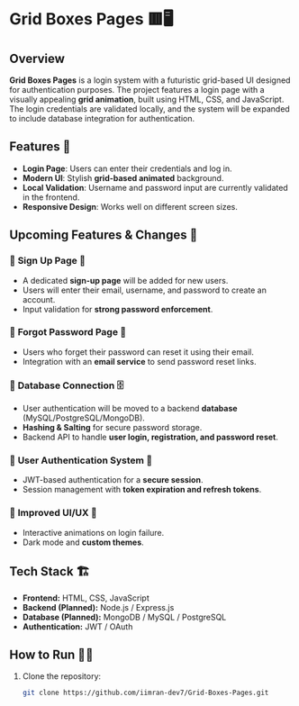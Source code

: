 # Grid Boxes Pages 🟥🖥️

## Overview
**Grid Boxes Pages** is a login system with a futuristic grid-based UI designed for authentication purposes. The project features a login page with a visually appealing **grid animation**, built using HTML, CSS, and JavaScript. The login credentials are validated locally, and the system will be expanded to include database integration for authentication.

## Features 🚀
- **Login Page**: Users can enter their credentials and log in.
- **Modern UI**: Stylish **grid-based animated** background.
- **Local Validation**: Username and password input are currently validated in the frontend.
- **Responsive Design**: Works well on different screen sizes.

## Upcoming Features & Changes 🔄
### 🔹 **Sign Up Page** 📝
- A dedicated **sign-up page** will be added for new users.
- Users will enter their email, username, and password to create an account.
- Input validation for **strong password enforcement**.

### 🔹 **Forgot Password Page** 🔑
- Users who forget their password can reset it using their email.
- Integration with an **email service** to send password reset links.

### 🔹 **Database Connection** 🗄️
- User authentication will be moved to a backend **database** (MySQL/PostgreSQL/MongoDB).
- **Hashing & Salting** for secure password storage.
- Backend API to handle **user login, registration, and password reset**.

### 🔹 **User Authentication System** 🔐
- JWT-based authentication for a **secure session**.
- Session management with **token expiration and refresh tokens**.

### 🔹 **Improved UI/UX** 🎨
- Interactive animations on login failure.
- Dark mode and **custom themes**.

## Tech Stack 🏗️
- **Frontend:** HTML, CSS, JavaScript
- **Backend (Planned):** Node.js / Express.js
- **Database (Planned):** MongoDB / MySQL / PostgreSQL
- **Authentication:** JWT / OAuth

## How to Run 🏃‍♂️
1. Clone the repository:
   ```bash
   git clone https://github.com/iimran-dev7/Grid-Boxes-Pages.git